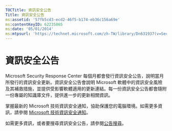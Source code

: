 ```yaml
---
TOCTitle: 資訊安全公告
Title: 資訊安全公告
ms:assetid: '57fb5cd3-ecd2-46f5-b174-eb36c156a69e'
ms:contentKeyID: 62235865
ms:date: '05/01/2014'
ms:mtpsurl: 'https://technet.microsoft.com/zh-TW/library/Dn631937(v=Security.10)'
---
```


資訊安全公告
============

Microsoft Security Response Center 每個月都會發行資訊安全公告，說明當月所發行的資訊安全更新。資訊安全公告會說明 Microsoft 軟體中的資訊安全風險及其補救措施，並提供受影響軟體適用的更新連結。每一份資訊安全公告都會隨附一份專屬的知識庫文件，提供進一步的更新相關資訊。

掌握最新的 Microsoft 技術資訊安全通知，協助保護您的電腦環境。如需更多資訊，請參閱 [Microsoft 技術資訊安全通知](https://technet.microsoft.com/en-us/security/dd252948)。

如需更多資訊，或者要搜尋資訊安全公告，請參閱[公告搜尋](https://technet.microsoft.com/security/bulletin/)。
